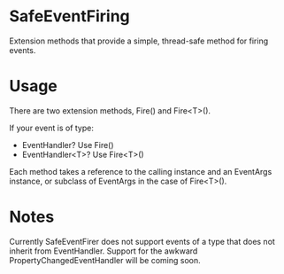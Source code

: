 # SafeEventFiring
Extension methods that provide a simple, thread-safe method for firing events.

# Usage
There are two extension methods, Fire() and Fire\<T\>().

If your event is of type:

* EventHandler? Use Fire()
* EventHandler\<T\>? Use Fire\<T\>()

Each method takes a reference to the calling instance and an EventArgs instance, or subclass of EventArgs in the case of Fire\<T\>().

# Notes
Currently SafeEventFirer does not support events of a type that does not inherit from EventHandler. Support for the awkward PropertyChangedEventHandler will be coming soon.
